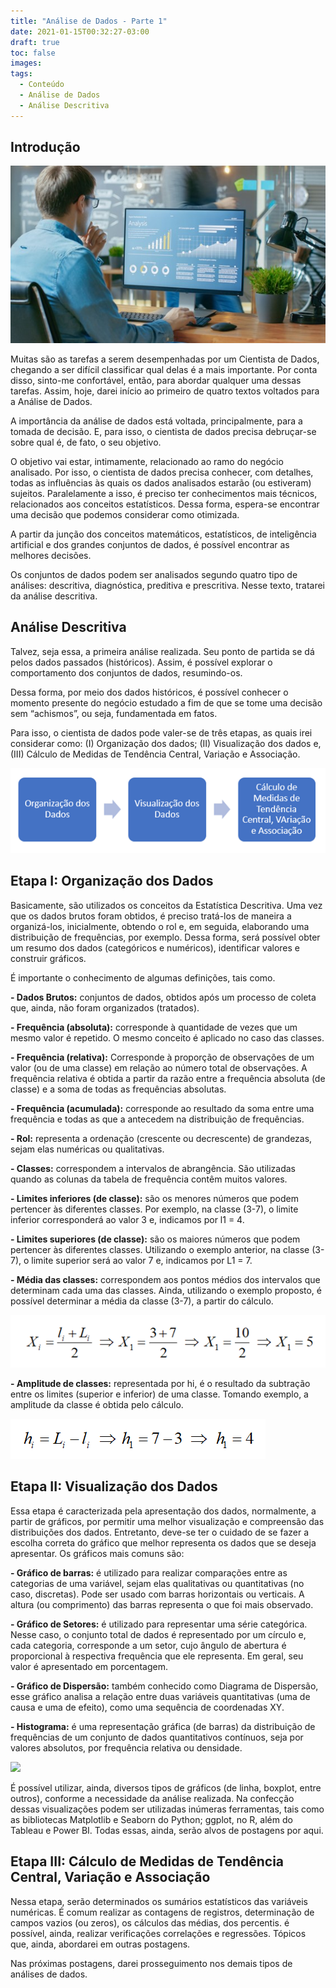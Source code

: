 ```yaml
---
title: "Análise de Dados - Parte 1"
date: 2021-01-15T00:32:27-03:00
draft: true
toc: false
images:
tags:
  - Conteúdo
  - Análise de Dados
  - Análise Descritiva
---
```

## Introdução

![](cientista_dados.jpg)

Muitas são as tarefas a serem desempenhadas por um Cientista de Dados, chegando a ser difícil classificar qual delas é a mais importante. Por conta disso, sinto-me confortável, então, para abordar qualquer uma dessas tarefas. Assim, hoje, darei início ao primeiro de quatro textos voltados para a Análise de Dados. 

A importância da análise de dados está voltada, principalmente, para a tomada de decisão. E, para isso, o cientista de dados precisa debruçar-se sobre qual é, de fato, o seu objetivo.

O objetivo vai estar, intimamente, relacionado ao ramo do negócio analisado. Por isso, o cientista de dados precisa conhecer, com detalhes, todas as influências às quais os dados analisados estarão (ou estiveram) sujeitos. Paralelamente a isso, é preciso ter conhecimentos mais técnicos, relacionados aos conceitos estatísticos. Dessa forma, espera-se encontrar uma decisão que podemos considerar como otimizada.

A partir da junção dos conceitos matemáticos, estatísticos, de inteligência artificial e dos grandes conjuntos de dados, é possível encontrar as melhores decisões.

Os conjuntos de dados podem ser analisados segundo quatro tipo de análises: descritiva, diagnóstica, preditiva e prescritiva. Nesse texto, tratarei da análise descritiva.



## Análise Descritiva
Talvez, seja essa, a primeira análise realizada. Seu ponto de partida se dá pelos dados passados (históricos). Assim, é possível explorar o comportamento dos conjuntos de dados, resumindo-os.

Dessa forma, por meio dos dados históricos, é possível conhecer o momento presente do negócio estudado a fim de que se tome uma decisão sem “achismos”, ou seja, fundamentada em fatos.

Para isso, o cientista de dados pode valer-se de três etapas, as quais irei considerar como: (I) Organização dos dados; (II) Visualização dos dados e, (III) Cálculo de Medidas de Tendência Central, Variação e Associação.

![Etapas da Análise Descritiva](etapas.png)


## Etapa I: Organização dos Dados
Basicamente, são utilizados os conceitos da Estatística Descritiva. Uma vez que os dados brutos foram obtidos, é preciso tratá-los de maneira a organizá-los, inicialmente, obtendo o rol e, em seguida, elaborando uma distribuição de frequências, por exemplo. Dessa forma, será possível obter um resumo dos dados (categóricos e numéricos), identificar valores e construir gráficos.

É importante o conhecimento de algumas definições, tais como.

**- Dados Brutos:** conjuntos de dados, obtidos após um processo de coleta que, ainda, não foram organizados (tratados).

**- Frequência (absoluta):** corresponde à quantidade de vezes que um mesmo valor é repetido. O mesmo conceito é aplicado no caso das classes.

**- Frequência (relativa):** Corresponde à proporção de observações de um valor (ou de uma classe) em relação ao número total de observações. A frequência relativa é obtida a partir da razão entre a frequência absoluta (de classe) e a soma de todas as frequências absolutas.

**- Frequência (acumulada):** corresponde ao resultado da soma entre uma frequência e todas as que a antecedem na distribuição de frequências.

**- Rol:** representa a ordenação (crescente ou decrescente) de grandezas, sejam elas numéricas ou qualitativas.

**- Classes:** correspondem a intervalos de abrangência. São utilizadas quando as colunas da tabela de frequência contêm muitos valores.

**- Limites inferiores (de classe):** são os menores números que podem pertencer às diferentes classes. Por exemplo, na classe (3-7), o limite inferior corresponderá ao valor 3 e, indicamos por l1 = 4.

**- Limites superiores (de classe):** são os maiores números que podem pertencer às diferentes classes. Utilizando o exemplo anterior, na classe (3-7), o limite superior será ao valor 7 e, indicamos por L1 = 7.

**- Média das classes:** correspondem aos pontos médios dos intervalos que determinam cada uma das classes. Ainda, utilizando o exemplo proposto, é possível determinar a média da classe (3-7), a partir do cálculo.

![](equacao1.png)

**- Amplitude de classes:** representada por hi, é o resultado da subtração entre os limites (superior e inferior) de uma classe. Tomando exemplo, a amplitude da classe é obtida pelo cálculo.

![](equacao2.png)


## Etapa II: Visualização dos Dados
Essa etapa é caracterizada pela apresentação dos dados, normalmente, a partir de gráficos, por permitir uma melhor visualização e compreensão das distribuições dos dados. Entretanto, deve-se ter o cuidado de se fazer a escolha correta do gráfico que melhor representa os dados que se deseja apresentar. Os gráficos mais comuns são:

**- Gráfico de barras:** é utilizado para realizar comparações entre as categorias de uma variável, sejam elas qualitativas ou quantitativas (no caso, discretas). Pode ser usado com barras horizontais ou verticais. A altura (ou comprimento) das barras representa o que foi mais observado.

**- Gráfico de Setores:** é utilizado para representar uma série categórica. Nesse caso, o conjunto total de dados é representado por um círculo e, cada categoria, corresponde a um setor, cujo ângulo de abertura é proporcional à respectiva frequência que ele representa. Em geral, seu valor é apresentado em porcentagem.

**- Gráfico de Dispersão:** também conhecido como Diagrama de Dispersão, esse gráfico analisa a relação entre duas variáveis quantitativas (uma de causa e uma de efeito), como uma sequência de coordenadas XY.

**- Histograma:** é uma representação gráfica (de barras) da distribuição de frequências de um conjunto de dados quantitativos contínuos, seja por valores absolutos, por frequência relativa ou densidade.

![](gráficos.png)

É possível utilizar, ainda, diversos tipos de gráficos (de linha, boxplot, entre outros), conforme a necessidade da análise realizada. Na confecção dessas visualizações podem ser utilizadas inúmeras ferramentas, tais como as bibliotecas Matplotlib e Seaborn do Python; ggplot, no R, além do Tableau e Power BI. Todas essas, ainda, serão alvos de postagens por aqui.


## Etapa III: Cálculo de Medidas de Tendência Central, Variação e Associação
Nessa etapa, serão determinados os sumários estatísticos das variáveis numéricas. É comum realizar as contagens de registros, determinação de campos vazios (ou zeros), os cálculos das médias, dos percentis. é possível, ainda, realizar verificações correlações e regressões. Tópicos que, ainda, abordarei em outras postagens.

Nas próximas postagens, darei prosseguimento nos demais tipos de análises de dados.












